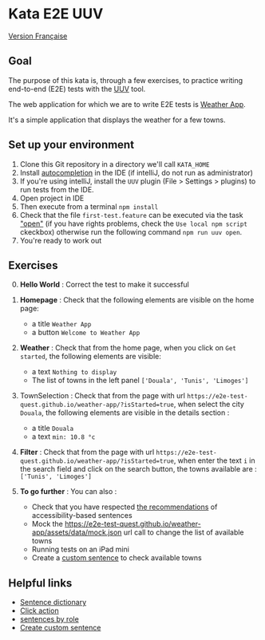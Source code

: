 # Kata E2E UUV
[Version Française](./README_FR.md)

## Goal
The purpose of this kata is, through a few exercises, to practice writing end-to-end (E2E) tests with the [UUV](https://orange-opensource.github.io/uuv/) tool.

The web application for which we are to write E2E tests is [Weather App](https://e2e-test-quest.github.io/weather-app/).

It's a simple application that displays the weather for a few towns.

## Set up your environment
1. Clone this Git repository in a directory we'll call `KATA_HOME`
2. Install [autocompletion](https://orange-opensource.github.io/uuv/fr/docs/getting-started/configuration#autocompl%C3%A9tion) in the IDE (if intelliJ, do not run as administrator)
3. If you're using intelliJ, install the `UUV` plugin (File > Settings > plugins) to run tests from the IDE.
4. Open project in IDE
5. Then execute from a terminal ```npm install```
9. Check that the file `first-test.feature` can be executed via the task ["open"](https://github.com/e2e-test-quest/kata-e2e-uuv/blob/main/assets/uuv_run_configuration.PNG?raw=true) (if you have rights problems, check the `Use local npm script` ckeckbox) otherwise run the following command ```npm run uuv open```. 
10. You're ready to work out

## Exercises
0. **Hello World** : Correct the test to make it successful
1. **Homepage** : Check that the following elements are visible on the home page:
    - a title `Weather App`
    - a button `Welcome to Weather App`

2. **Weather** : Check that from the home page, when you click on `Get started`, the following elements are visible:
    - a text `Nothing to display`
    - The list of towns in the left panel `['Douala', 'Tunis', 'Limoges']`

3. TownSelection : Check that from the page with url `https://e2e-test-quest.github.io/weather-app/?isStarted=true`, when select the city `Douala`, the following elements are visible in the details section :
   - a title `Douala`
   - a text `min: 10.8 °c`

4. **Filter** : Check that from the page with url `https://e2e-test-quest.github.io/weather-app/?isStarted=true`, when enter the text `i` in the search field and click on the search button, the towns available are : `['Tunis', 'Limoges']`

5. **To go further** : You can also :
    - Check that you have respected [the recommendations](https://orange-opensource.github.io/uuv/fr/docs/test/recommendation#1-requ%C3%AAtes-bas%C3%A9es-sur-laccessibilit%C3%A9) of accessibility-based sentences  
    - Mock the https://e2e-test-quest.github.io/weather-app/assets/data/mock.json url call to change the list of available towns 
    - Running tests on an iPad mini
    - Create a [custom sentence](https://orange-opensource.github.io/uuv/fr/docs/wordings/add-custom-step-definition) to check available towns 

## Helpful links
- [Sentence dictionary](https://orange-opensource.github.io/uuv/fr/docs/wordings/generated-wording-description/en-generated-wording-description)
- [Click action](https://orange-opensource.github.io/uuv/fr/docs/wordings/generated-wording-description/en-generated-wording-description#i-click)
- [sentences by role](https://orange-opensource.github.io/uuv/fr/docs/wordings/generated-wording-description/en-generated-wording-description#par-r%C3%B4le)
- [Create custom sentence](https://orange-opensource.github.io/uuv/fr/docs/wordings/add-custom-step-definition)
